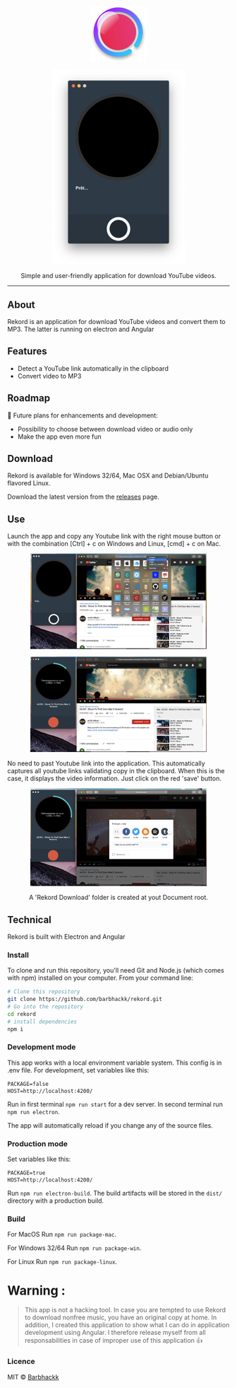 <p align="center">
  <img src="src/assets/icons/png/128x128.png" width="128" title="Rekord" alt="logo">
</p>

<div align="center">
  <img alt="Rekord" src=".github/images/rekord-screen.png" title="Rekord screen" alt="Rekord screen" width="300px">
</div>

<p align="center">Simple and user-friendly application for download YouTube videos.</p>

---

## About
Rekord is an application for download YouTube videos and convert them to MP3.
The latter is running on electron and Angular

## Features

- Detect a YouTube link automatically in the clipboard
- Convert video to MP3

## Roadmap

:memo: Future plans for enhancements and development:

- Possibility to choose between  download video or audio only
- Make the app even more fun

## Download

Rekord is available for Windows 32/64, Mac OSX and Debian/Ubuntu flavored Linux.

Download the latest version from the [releases](https://github.com/barbhackk/rekord/releases) page.

## Use

Launch the app and copy any Youtube link with the right mouse button or with the combination [Ctrl] + c on Windows and Linux, [cmd] + c on Mac.

<p align="center">
  <img src=".github/images/rekord-screen-1.png" width="400" title="Rekord copy-paste" alt="Screen Rekord copy-paste">
</p>

<p align="center">
  <img src=".github/images/rekord-screen-2.png" width="400" title="Rekord download" alt="Screen Rekord download">
</p>

No need to past Youtube link into the application. This automatically captures all youtube links validating copy in the clipboard. When this is the case, it displays the video information. Just click on the red 'save' button.

<div align="center">
  <img alt="Rekord" src=".github/images/rekord-screen-4.png" width="400">
</div>

<p align="center">A 'Rekord Download' folder is created at yout Document root.</p>

## Technical

Rekord is built with Electron and Angular

### Install
To clone and run this repository, you'll need Git and Node.js (which comes with npm) installed on your computer. From your command line:

```bash
# Clone this repository
git clone https://github.com/barbhackk/rekord.git
# Go into the repository
cd rekord
# install dependencies
npm i
```

### Development mode
This app works with a local environment variable system. This config is in .env file.
For development, set variables like this:

```
PACKAGE=false
HOST=http://localhost:4200/
```

Run in first terminal `npm run start` for a dev server. In second terminal run `npm run electron`.

The app will automatically reload if you change any of the source files.

### Production mode

Set variables like this:

```
PACKAGE=true
HOST=http://localhost:4200/
```

Run `npm run electron-build`.
The build artifacts will be stored in the `dist/` directory with a production build.

### Build

For MacOS
Run `npm run package-mac`.

For Windows 32/64
Run `npm run package-win`.

For Linux
Run `npm run package-linux`.


# Warning : 
  > This app is not a hacking tool. In case you are tempted to use Rekord to download nonfree music, you have an original copy at home. In addition, I created this application to show what I can do in application development using Angular. I therefore release myself from all responsabilities in case of improper use of this application :+1:

### Licence

MIT :copyright: [Barbhackk](https://github.com/barbhackk)